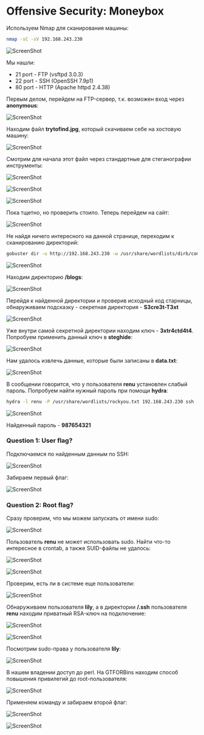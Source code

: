 # Offensive Security: Moneybox

Используем Nmap для сканирования машины:
```sh
nmap -sC -sV 192.168.243.230
```
![ScreenShot](screenshots/1.png)

Мы нашли:
- 21 port - FTP (vsftpd 3.0.3)
- 22 port - SSH (OpenSSH 7.9p1)
- 80 port - HTTP (Apache httpd 2.4.38)

Первым делом, перейдем на FTP-сервер, т.к. возможен вход через **anonymous**:

![ScreenShot](screenshots/2.png)

Находим файл **trytofind.jpg**, который скачиваем себе на хостовую машину:

![ScreenShot](screenshots/3.png)

Смотрим для начала этот файл через стандартные для стеганографии инструменты:

![ScreenShot](screenshots/4.png)

![ScreenShot](screenshots/5.png)

![ScreenShot](screenshots/6.png)

Пока тщетно, но проверить стоило. Теперь перейдем на сайт:

![ScreenShot](screenshots/7.png)

Не найдя ничего интересного на данной странице, переходим к сканированию директорий:
```sh
gobuster dir -u http://192.168.243.230 -w /usr/share/wordlists/dirb/common.txt
```

![ScreenShot](screenshots/8.png)

Находим директорию **/blogs**:

![ScreenShot](screenshots/9.png)

Перейдя к найденной директории и проверив исходный код старницы, обнаруживаем подсказку - секретная директория - **S3cre3t-T3xt**

![ScreenShot](screenshots/10.png)

Уже внутри самой секретной директории находим ключ - **3xtr4ctd4t4**. Попробуем применить данный ключ в **steghide**:

![ScreenShot](screenshots/11.png)

Нам удалось извлечь данные, которые были записаны в **data.txt**:

![ScreenShot](screenshots/12.png)

В сообщении говорится, что у пользователя **renu** установлен слабый пароль. Попробуем найти нужный пароль при помощи **hydra**:
```sh
hydra -l renu -P /usr/share/wordlists/rockyou.txt 192.168.243.230 ssh
```

![ScreenShot](screenshots/13.png)

Найденный пароль - **987654321**

### Question 1: User flag?

Подключаемся по найденным данным по SSH:

![ScreenShot](screenshots/14.png)

Забираем первый флаг:

![ScreenShot](screenshots/15.png)

### Question 2: Root flag?

Сразу проверим, что мы можем запускать от имени sudo:

![ScreenShot](screenshots/16.png)

Пользователь **renu** не может использовать sudo. Найти что-то интересное в crontab, а также SUID-файлы не удалось:

![ScreenShot](screenshots/17.png)

![ScreenShot](screenshots/18.png)

Проверим, есть ли в системе еще пользователи:

![ScreenShot](screenshots/19.png)

Обнаруживаем пользователя **lily**, а в директории **/.ssh** пользователя **renu** находим приватный RSA-ключ на подключение:

![ScreenShot](screenshots/20.png)

![ScreenShot](screenshots/21.png)

Посмотрим sudo-права у пользователя **lily**:

![ScreenShot](screenshots/22.png)

В нашем владении доступ до perl. На GTFORBins находим способ повышения привилегий до root-пользователя:

![ScreenShot](screenshots/23.png)

Применяем команду и забираем второй флаг:

![ScreenShot](screenshots/24.png)

![ScreenShot](screenshots/25.png)

